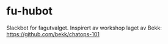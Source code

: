 # fu-hubot
Slackbot for fagutvalget. Inspirert av workshop laget av Bekk: https://github.com/bekk/chatops-101
